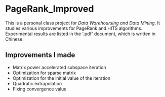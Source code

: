 # PageRank_Improved
This is a personal class project for *Data Warehoursing and Data Mining*. It studies various improvements for PageRank and HITS algorithms.
Experimental results are listed in the '.pdf' document, which is written in Chinese.
## Improvements I made
* Matrix power accelerated subspace iteration
* Optimization for sparse matrix
* Optimization for the initial value of the iteration
* Quadratic extrapolation
* Fixing convergence value
